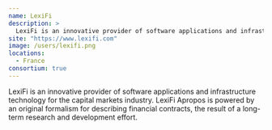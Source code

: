```yaml
---
name: LexiFi
description: > 
  LexiFi is an innovative provider of software applications and infrastructure technology for the capital markets industry.
site: "https://www.lexifi.com"
image: /users/lexifi.png
locations: 
  - France
consortium: true
---
```


LexiFi is an innovative provider of software applications and infrastructure technology for the capital markets industry. LexiFi Apropos is powered by an original formalism for describing financial contracts, the result of a long-term research and development effort.
